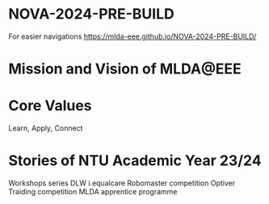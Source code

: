 # NOVA-2024-PRE-BUILD

For easier navigations
https://mlda-eee.github.io/NOVA-2024-PRE-BUILD/

# Mission and Vision of MLDA@EEE

# Core Values 
Learn, Apply, Connect

# Stories of NTU Academic Year 23/24
Workshops series
DLW
i.equalcare 
Robomaster competition 
Optiver Traiding competition
MLDA apprentice programme
